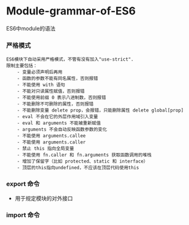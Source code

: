 # Module-grammar-of-ES6
ES6中module的语法  
### 严格模式
    ES6模块下自动采用严格模式，不管有没有加入"use-strict".  
    限制主要包括：  
        - 变量必须声明后再用
        - 函数的参数不能有同名属性，否则报错
        - 不能使用 with 语句
        - 不能对只读属性赋值，否则报错
        - 不能使用前缀 0 表示八进制数，否则报错
        - 不能删除不可删除的属性，否则报错
        - 不能删除变量 delete prop，会报错，只能删除属性 delete global[prop]
        - eval 不会在它的外层作用域引入变量
        - eval 和 arguments 不能被重新赋值
        - arguments 不会自动反映函数参数的变化
        - 不能使用 arguments.callee
        - 不能使用 arguments.caller
        - 禁止 this 指向全局变量
        - 不能使用 fn.caller 和 fn.arguments 获取函数调用的堆栈
        - 增加了保留字（比如 protected、static 和 interface）
        - 顶层的this指向undefined，不应该在顶层代码使用this
### export 命令
- 用于规定模块的对外接口
### import 命令
